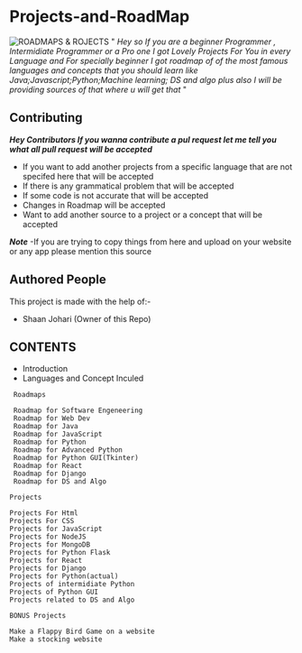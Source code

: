 # Projects-and-RoadMap
![ROADMAPS & ROJECTS](https://user-images.githubusercontent.com/75380879/111023721-a818dc00-8400-11eb-89a8-94ca74ba53a5.png)
" *Hey so If you are a beginner Programmer , Intermidiate Programmer or a Pro one I got Lovely Projects For You in every Language and For specially beginner I got roadmap of of the most famous languages and concepts that you should learn like Java;Javascript;Python;Machine learning; DS and algo plus also I will be providing sources of that where u will get that* "

## Contributing ##
***Hey Contributors If you wanna contribute a pul request let me tell you what all pull request will be accepted***
- If you want to add another projects from a specific language that are not specifed here that will be accepted
- If there is any grammatical problem that will be accepted
- If some code is not accurate that will be accepted
- Changes in Roadmap will be accepted
- Want to add another source to a project or a concept that will be accepted

***Note*** -If you are trying to copy things from here and upload on your website or any app please mention this source

## Authored People ##
This project is made with the help of:-
- Shaan Johari (Owner of this Repo)

## CONTENTS ##
- Introduction
- Languages  and Concept Inculed
```
 Roadmaps

 Roadmap for Software Engeneering
 Roadmap for Web Dev
 Roadmap for Java
 Roadmap for JavaScript
 Roadmap for Python
 Roadmap for Advanced Python
 Roadmap for Python GUI(Tkinter)
 Roadmap for React
 Roadmap for Django
 Roadmap for DS and Algo
```

```
Projects

Projects For Html
Projects For CSS
Projects for JavaScript
Projects for NodeJS
Projects for MongoDB
Projects for Python Flask
Projects for React
Projects for Django
Projects for Python(actual)
Projects of intermidiate Python
Projects of Python GUI
Projects related to DS and Algo
```
```
BONUS Projects

Make a Flappy Bird Game on a website
Make a stocking website
```

